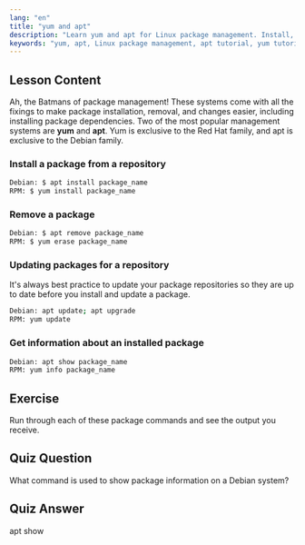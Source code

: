 ```yaml
---
lang: "en"
title: "yum and apt"
description: "Learn yum and apt for Linux package management. Install, remove, and update software on Debian/RPM systems with this beginner tutorial. Get started today!"
keywords: "yum, apt, Linux package management, apt tutorial, yum tutorial, Linux commands, beginner guide, package install"
---
```


## Lesson Content

Ah, the Batmans of package management! These systems come with all the fixings to make package installation, removal, and changes easier, including installing package dependencies. Two of the most popular management systems are **yum** and **apt**. Yum is exclusive to the Red Hat family, and apt is exclusive to the Debian family.

### Install a package from a repository

```bash
Debian: $ apt install package_name
RPM: $ yum install package_name
```

### Remove a package

```bash
Debian: $ apt remove package_name
RPM: $ yum erase package_name
```

### Updating packages for a repository

It's always best practice to update your package repositories so they are up to date before you install and update a package.

```bash
Debian: apt update; apt upgrade
RPM: yum update
```

### Get information about an installed package

```bash
Debian: apt show package_name
RPM: yum info package_name
```

## Exercise

Run through each of these package commands and see the output you receive.

## Quiz Question

What command is used to show package information on a Debian system?

## Quiz Answer

apt show
